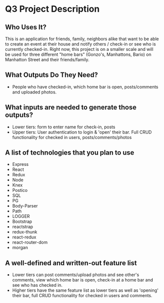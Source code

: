 # Q3 Project Description

## Who Uses It?

This is an application for friends, family, neighbors  alike that want to be able to create an event at their house and notify others / check-in or see who is currently checked-in. Right now, this project is on a smaller scale and will be used for three different "home bars" (Gonzo's, Manhattons, Bario) on Manhatton Street and their friends/family.

## What Outputs Do They Need?

* People who have checked-in, which home bar is open, posts/comments and uploaded photos.

## What inputs are needed to generate those outputs?

* Lower tiers: form to enter name for check-in, posts
* Upper tiers: User authentication to login & 'open' their bar. Full CRUD functionality for checked in users, posts/comments/photos

## A list of technologies that you plan to use

* Express
* React
* Redux
* Node
* Knex
* Postico
* SQL
* PG
* Body-Parser
* Path
* LOGGER
* Bootstrap
* reactstrap
* redux-thunk
* react-redux
* react-router-dom
* morgan

## A well-defined and written-out feature list

* Lower tiers can post comments/upload photos and see other's comments, view which home bar is open, check-in at a home bar and see who has checked in.
* Higher tiers have the same feature list as lower tiers as well as 'opening' their bar, full CRUD functionality for checked in users and comments.
